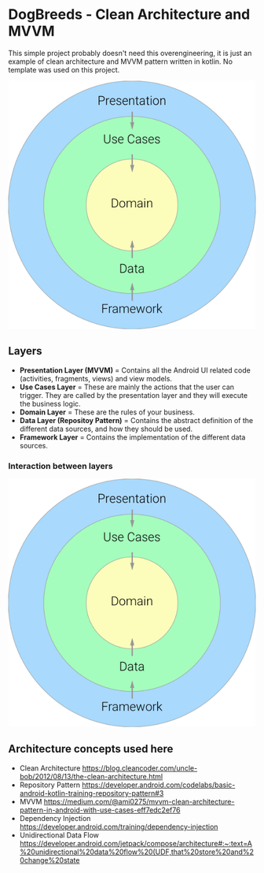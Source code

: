 # DogBreeds - Clean Architecture and MVVM
This simple project probably doesn't need this overengineering, it is just an example of clean architecture and MVVM pattern written in kotlin.
No template was used on this project.

![Alt text](README_FILES/clean-architecture-own-layers.png?raw=true "Clean Architecture Layers")

## Layers
* **Presentation Layer (MVVM)** = Contains all the Android UI related code (activities, fragments, views) and view models.
* **Use Cases Layer** = These are mainly the actions that the user can trigger. They are called by the presentation layer and they will execute the business logic.
* **Domain Layer** = These are the rules of your business.
* **Data Layer (Repositoy Pattern)** = Contains the abstract definition of the different data sources, and how they should be used.
* **Framework Layer** = Contains the implementation of the different data sources.

### Interaction between layers
![Alt text](README_FILES/clean-architecture-own-layers.png?raw=true "Layer interaction")

## Architecture concepts used here
* Clean Architecture https://blog.cleancoder.com/uncle-bob/2012/08/13/the-clean-architecture.html
* Repository Pattern https://developer.android.com/codelabs/basic-android-kotlin-training-repository-pattern#3
* MVVM https://medium.com/@ami0275/mvvm-clean-architecture-pattern-in-android-with-use-cases-eff7edc2ef76
* Dependency Injection https://developer.android.com/training/dependency-injection
* Unidirectional Data Flow https://developer.android.com/jetpack/compose/architecture#:~:text=A%20unidirectional%20data%20flow%20(UDF,that%20store%20and%20change%20state
